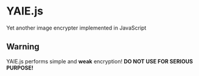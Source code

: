 # YAIE.js
Yet another image encrypter implemented in JavaScript

## Warning
YAIE.js performs simple and **weak** encryption! **DO NOT USE FOR SERIOUS PURPOSE!**